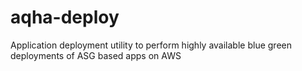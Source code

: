 # aqha-deploy
Application deployment utility to perform highly available blue green deployments of ASG based apps on AWS
